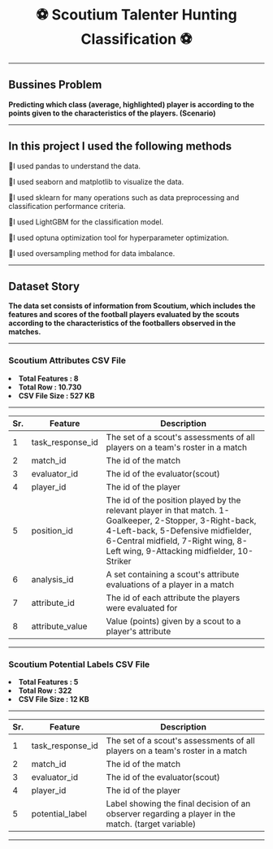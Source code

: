 <h1 align="center">⚽️ Scoutium Talenter Hunting Classification ⚽️</h1>

---

<h2> Bussines Problem </h2>
    
**Predicting which class (average, highlighted) player is according to the points given to the characteristics of the players. (Scenario)**

---

<h2> In this project I used the following methods </h2>

<p>📌I used pandas to understand the data.</p>
<p>📌I used seaborn and matplotlib to visualize the data.</p>
<p>📌I used sklearn for many operations such as data preprocessing and classification performance criteria.</p>
<p>📌I used LightGBM for the classification model.</p>
<p>📌I used optuna optimization tool for hyperparameter optimization.</p>
<p>📌I used oversampling method for data imbalance.</p>

---

<h2> Dataset Story </h2>

**The data set consists of information from Scoutium, which includes the features and scores of the football players evaluated by the scouts according to the characteristics of the footballers observed in the matches.**

---

<strong><h3>Scoutium Attributes CSV File</h3><p>

<li><strong>Total Features : 8</strong></li>
<li><strong>Total Row : 10.730</strong> </li>
<li><strong>CSV File Size : 527 KB</strong></li>
    
---
    
   Sr. | Feature  | Description |
--- | --- | --- 
1 | task_response_id | The set of a scout's assessments of all players on a team's roster in a match
2 | match_id | The id of the match
3 | evaluator_id | The id of the evaluator(scout)
4 | player_id | The id of the player
5 | position_id | The id of the position played by the relevant player in that match. 1-Goalkeeper, 2-Stopper, 3-Right-back, 4-Left-back, 5-Defensive midfielder, 6-Central midfield, 7-Right wing, 8-Left wing, 9-Attacking midfielder, 10-Striker
6 | analysis_id | A set containing a scout's attribute evaluations of a player in a match
7 | attribute_id | The id of each attribute the players were evaluated for
8 | attribute_value | Value (points) given by a scout to a player's attribute

---

<strong><h3>Scoutium Potential Labels CSV File</h3><p>

<li><strong>Total Features : 5</strong></li>
<li><strong>Total Row : 322</strong> </li>
<li><strong>CSV File Size : 12 KB</strong></li>
    
---
    
Sr. | Feature  | Description |
--- | --- | --- 
1 | task_response_id | The set of a scout's assessments of all players on a team's roster in a match
2 | match_id | The id of the match
3 | evaluator_id | The id of the evaluator(scout)
4 | player_id | The id of the player
5 | potential_label | Label showing the final decision of an observer regarding a player in the match. (target variable)
  
---


